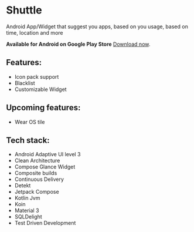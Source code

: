 # Shuttle

Android App/Widget that suggest you apps, based on you usage, based on time, location and more

**Available for Android on Google Play Store** [Download now](https://play.google.com/store/apps/details?id=studio.forface.shuttle).

## Features:
- Icon pack support
- Blacklist
- Customizable Widget

## Upcoming features:
- Wear OS tile

## Tech stack:
- Android Adaptive UI level 3
- Clean Architecture
- Compose Glance Widget
- Composite builds
- Continuous Delivery
- Detekt
- Jetpack Compose
- Kotlin Jvm
- Koin
- Material 3
- SQLDelight
- Test Driven Development
